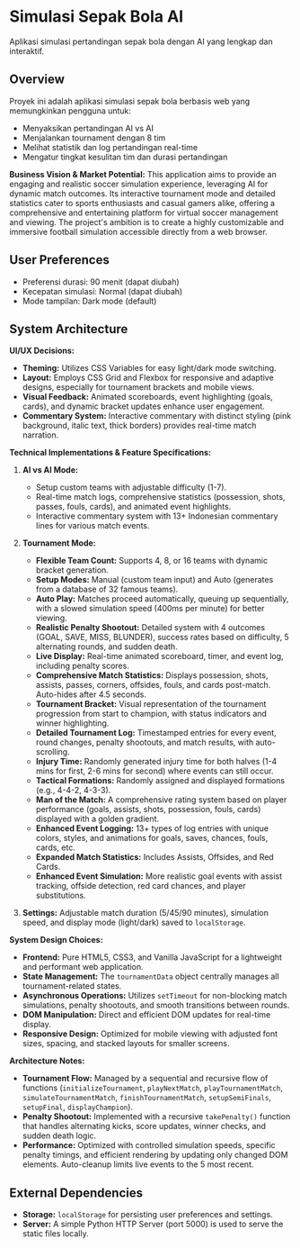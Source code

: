 # Simulasi Sepak Bola AI

Aplikasi simulasi pertandingan sepak bola dengan AI yang lengkap dan interaktif.

## Overview
Proyek ini adalah aplikasi simulasi sepak bola berbasis web yang memungkinkan pengguna untuk:
- Menyaksikan pertandingan AI vs AI
- Menjalankan tournament dengan 8 tim
- Melihat statistik dan log pertandingan real-time
- Mengatur tingkat kesulitan tim dan durasi pertandingan

**Business Vision & Market Potential:**
This application aims to provide an engaging and realistic soccer simulation experience, leveraging AI for dynamic match outcomes. Its interactive tournament mode and detailed statistics cater to sports enthusiasts and casual gamers alike, offering a comprehensive and entertaining platform for virtual soccer management and viewing. The project's ambition is to create a highly customizable and immersive football simulation accessible directly from a web browser.

## User Preferences
- Preferensi durasi: 90 menit (dapat diubah)
- Kecepatan simulasi: Normal (dapat diubah)
- Mode tampilan: Dark mode (default)

## System Architecture

**UI/UX Decisions:**
- **Theming:** Utilizes CSS Variables for easy light/dark mode switching.
- **Layout:** Employs CSS Grid and Flexbox for responsive and adaptive designs, especially for tournament brackets and mobile views.
- **Visual Feedback:** Animated scoreboards, event highlighting (goals, cards), and dynamic bracket updates enhance user engagement.
- **Commentary System:** Interactive commentary with distinct styling (pink background, italic text, thick borders) provides real-time match narration.

**Technical Implementations & Feature Specifications:**

1.  **AI vs AI Mode:**
    *   Setup custom teams with adjustable difficulty (1-7).
    *   Real-time match logs, comprehensive statistics (possession, shots, passes, fouls, cards), and animated event highlights.
    *   Interactive commentary system with 13+ Indonesian commentary lines for various match events.

2.  **Tournament Mode:**
    *   **Flexible Team Count:** Supports 4, 8, or 16 teams with dynamic bracket generation.
    *   **Setup Modes:** Manual (custom team input) and Auto (generates from a database of 32 famous teams).
    *   **Auto Play:** Matches proceed automatically, queuing up sequentially, with a slowed simulation speed (400ms per minute) for better viewing.
    *   **Realistic Penalty Shootout:** Detailed system with 4 outcomes (GOAL, SAVE, MISS, BLUNDER), success rates based on difficulty, 5 alternating rounds, and sudden death.
    *   **Live Display:** Real-time animated scoreboard, timer, and event log, including penalty scores.
    *   **Comprehensive Match Statistics:** Displays possession, shots, assists, passes, corners, offsides, fouls, and cards post-match. Auto-hides after 4.5 seconds.
    *   **Tournament Bracket:** Visual representation of the tournament progression from start to champion, with status indicators and winner highlighting.
    *   **Detailed Tournament Log:** Timestamped entries for every event, round changes, penalty shootouts, and match results, with auto-scrolling.
    *   **Injury Time:** Randomly generated injury time for both halves (1-4 mins for first, 2-6 mins for second) where events can still occur.
    *   **Tactical Formations:** Randomly assigned and displayed formations (e.g., 4-4-2, 4-3-3).
    *   **Man of the Match:** A comprehensive rating system based on player performance (goals, assists, shots, possession, fouls, cards) displayed with a golden gradient.
    *   **Enhanced Event Logging:** 13+ types of log entries with unique colors, styles, and animations for goals, saves, chances, fouls, cards, etc.
    *   **Expanded Match Statistics:** Includes Assists, Offsides, and Red Cards.
    *   **Enhanced Event Simulation:** More realistic goal events with assist tracking, offside detection, red card chances, and player substitutions.

3.  **Settings:** Adjustable match duration (5/45/90 minutes), simulation speed, and display mode (light/dark) saved to `localStorage`.

**System Design Choices:**
-   **Frontend:** Pure HTML5, CSS3, and Vanilla JavaScript for a lightweight and performant web application.
-   **State Management:** The `tournamentData` object centrally manages all tournament-related states.
-   **Asynchronous Operations:** Utilizes `setTimeout` for non-blocking match simulations, penalty shootouts, and smooth transitions between rounds.
-   **DOM Manipulation:** Direct and efficient DOM updates for real-time display.
-   **Responsive Design:** Optimized for mobile viewing with adjusted font sizes, spacing, and stacked layouts for smaller screens.

**Architecture Notes:**
-   **Tournament Flow:** Managed by a sequential and recursive flow of functions (`initializeTournament`, `playNextMatch`, `playTournamentMatch`, `simulateTournamentMatch`, `finishTournamentMatch`, `setupSemiFinals`, `setupFinal`, `displayChampion`).
-   **Penalty Shootout:** Implemented with a recursive `takePenalty()` function that handles alternating kicks, score updates, winner checks, and sudden death logic.
-   **Performance:** Optimized with controlled simulation speeds, specific penalty timings, and efficient rendering by updating only changed DOM elements. Auto-cleanup limits live events to the 5 most recent.

## External Dependencies
-   **Storage:** `localStorage` for persisting user preferences and settings.
-   **Server:** A simple Python HTTP Server (port 5000) is used to serve the static files locally.